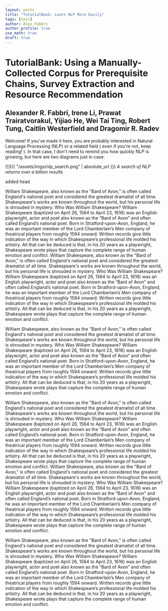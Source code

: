 ```yaml
---
layout: posts
title: "TutorialBank: Learn NLP More Easily"
tags: [test]
author: Alex Fabbri
author_profile: true
use_math: true
draft: true
---
```


# TutorialBank: Using a Manually-Collected Corpus for Prerequisite Chains, Survey Extraction and Resource Recommendation
## Alexander R. Fabbri, Irene Li, Prawat Trairatvorakul, Yijiao He, Wei Tai Ting, Robert Tung, Caitlin Westerfield and  Dragomir R. Radev

Welcome! If you've made it here, you are probably interested in Natural Language Processing \(NLP\) or a related field \( even if you're not, keep reading! \). In that case, I don't need to remind you how quickly NLP is growing, but here are two diagrams just in case. 

![]({{ "/assets/imgs/nlp_search.png" | absolute_url }})
*A search of NLP returns over a billion results* 

added head

William Shakespeare, also known as the "Bard of Avon," is often called England's national poet and considered the greatest dramatist of all time. Shakespeare's works are known throughout the world, but his personal life is shrouded in mystery.
Who Was William Shakespeare?
William Shakespeare (baptized on April 26, 1564 to April 23, 1616) was an English playwright, actor and poet also known as the “Bard of Avon” and often called England’s national poet. Born in Stratford-upon-Avon, England, he was an important member of the Lord Chamberlain’s Men company of theatrical players from roughly 1594 onward. Written records give little indication of the way in which Shakespeare’s professional life molded his artistry. All that can be deduced is that, in his 20 years as a playwright, Shakespeare wrote plays that capture the complete range of human emotion and conflict.
William Shakespeare, also known as the "Bard of Avon," is often called England's national poet and considered the greatest dramatist of all time. Shakespeare's works are known throughout the world, but his personal life is shrouded in mystery.
Who Was William Shakespeare?
William Shakespeare (baptized on April 26, 1564 to April 23, 1616) was an English playwright, actor and poet also known as the “Bard of Avon” and often called England’s national poet. Born in Stratford-upon-Avon, England, he was an important member of the Lord Chamberlain’s Men company of theatrical players from roughly 1594 onward. Written records give little indication of the way in which Shakespeare’s professional life molded his artistry. All that can be deduced is that, in his 20 years as a playwright, Shakespeare wrote plays that capture the complete range of human emotion and conflict.

William Shakespeare, also known as the "Bard of Avon," is often called England's national poet and considered the greatest dramatist of all time. Shakespeare's works are known throughout the world, but his personal life is shrouded in mystery.
Who Was William Shakespeare?
William Shakespeare (baptized on April 26, 1564 to April 23, 1616) was an English playwright, actor and poet also known as the “Bard of Avon” and often called England’s national poet. Born in Stratford-upon-Avon, England, he was an important member of the Lord Chamberlain’s Men company of theatrical players from roughly 1594 onward. Written records give little indication of the way in which Shakespeare’s professional life molded his artistry. All that can be deduced is that, in his 20 years as a playwright, Shakespeare wrote plays that capture the complete range of human emotion and conflict.

William Shakespeare, also known as the "Bard of Avon," is often called England's national poet and considered the greatest dramatist of all time. Shakespeare's works are known throughout the world, but his personal life is shrouded in mystery.
Who Was William Shakespeare?
William Shakespeare (baptized on April 26, 1564 to April 23, 1616) was an English playwright, actor and poet also known as the “Bard of Avon” and often called England’s national poet. Born in Stratford-upon-Avon, England, he was an important member of the Lord Chamberlain’s Men company of theatrical players from roughly 1594 onward. Written records give little indication of the way in which Shakespeare’s professional life molded his artistry. All that can be deduced is that, in his 20 years as a playwright, Shakespeare wrote plays that capture the complete range of human emotion and conflict.
William Shakespeare, also known as the "Bard of Avon," is often called England's national poet and considered the greatest dramatist of all time. Shakespeare's works are known throughout the world, but his personal life is shrouded in mystery.
Who Was William Shakespeare?
William Shakespeare (baptized on April 26, 1564 to April 23, 1616) was an English playwright, actor and poet also known as the “Bard of Avon” and often called England’s national poet. Born in Stratford-upon-Avon, England, he was an important member of the Lord Chamberlain’s Men company of theatrical players from roughly 1594 onward. Written records give little indication of the way in which Shakespeare’s professional life molded his artistry. All that can be deduced is that, in his 20 years as a playwright, Shakespeare wrote plays that capture the complete range of human emotion and conflict.

William Shakespeare, also known as the "Bard of Avon," is often called England's national poet and considered the greatest dramatist of all time. Shakespeare's works are known throughout the world, but his personal life is shrouded in mystery.
Who Was William Shakespeare?
William Shakespeare (baptized on April 26, 1564 to April 23, 1616) was an English playwright, actor and poet also known as the “Bard of Avon” and often called England’s national poet. Born in Stratford-upon-Avon, England, he was an important member of the Lord Chamberlain’s Men company of theatrical players from roughly 1594 onward. Written records give little indication of the way in which Shakespeare’s professional life molded his artistry. All that can be deduced is that, in his 20 years as a playwright, Shakespeare wrote plays that capture the complete range of human emotion and conflict.
